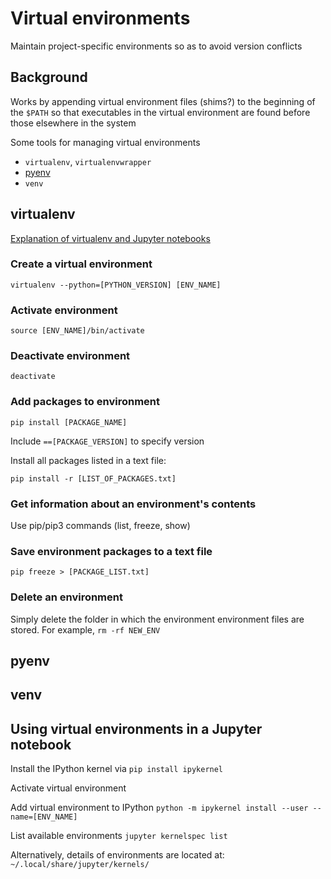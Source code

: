 # Virtual environments

Maintain project-specific environments so as to avoid version conflicts



## Background

Works by appending virtual environment files (shims?) to the beginning of the `$PATH` so that executables in the virtual environment are found before those elsewhere in the system

Some tools for managing virtual environments
* `virtualenv`, `virtualenvwrapper`
* [pyenv](https://github.com/pyenv/pyenv)
* `venv`




## virtualenv

[Explanation of virtualenv and Jupyter notebooks](https://towardsdatascience.com/create-virtual-environment-using-virtualenv-and-add-it-to-jupyter-notebook-6e1bf4e03415)

### Create a virtual environment

`virtualenv --python=[PYTHON_VERSION] [ENV_NAME]`

### Activate environment  
`source [ENV_NAME]/bin/activate`

### Deactivate environment
`deactivate`

### Add packages to environment
`pip install [PACKAGE_NAME]`  

Include `==[PACKAGE_VERSION]` to specify version


Install all packages listed in a text file:  

`pip install -r [LIST_OF_PACKAGES.txt]`




### Get information about an environment's contents
Use pip/pip3 commands (list, freeze, show)

### Save environment packages to a text file
`pip freeze > [PACKAGE_LIST.txt]`

### Delete an environment
Simply delete the folder in which the environment environment files are stored.  For example, `rm -rf NEW_ENV`




## pyenv

## venv


## Using virtual environments in a Jupyter notebook

Install the IPython kernel via `pip install ipykernel`

Activate virtual environment


Add virtual environment to IPython
`python -m ipykernel install --user --name=[ENV_NAME]`


List available environments
`jupyter kernelspec list`

Alternatively, details of environments are located at:
`~/.local/share/jupyter/kernels/`





